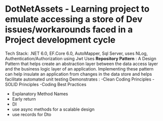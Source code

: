 # DotNetAssets - Learning project to emulate accessing a store of Dev issues/workarounds faced in a Project development cycle
Tech Stack: .NET 6.0, EF.Core 6.0, AutoMapper, Sql Server, uses NLog,  Authentication/Authorization using Jwt
Uses **Repository Pattern** : A Design Pattern  that helps create an abstraction layer between the data access layer and the business logic layer of an application. 
Implementing these pattern can help insulate an application from changes in the data store and helps facilitate automated unit testing 
Demonstrates  : 
-Clean Coding Principles
-SOLID Principles
-Coding Best Practices 
- Explanatory Method Names
- Early return
- DI
- use async methods for a scalable design
- use records for Dto
  
